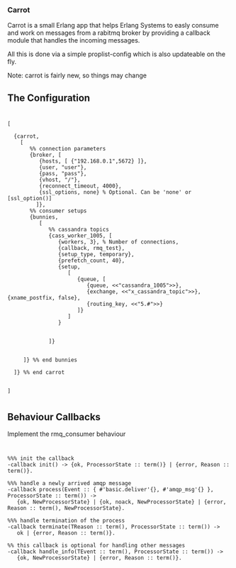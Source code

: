 ### Carrot

Carrot is a small Erlang app that helps Erlang Systems to easly consume and work on messages from
a rabitmq broker by providing a callback module that handles the incoming messages.

All this is done via a simple proplist-config which is also updateable on the fly.

Note: carrot is fairly new, so things may change

## The Configuration

#

    [

      {carrot,
        [
           %% connection parameters
           {broker, [
              {hosts, [ {"192.168.0.1",5672} ]},
              {user, "user"},
              {pass, "pass"},
              {vhost, "/"},
              {reconnect_timeout, 4000},
              {ssl_options, none} % Optional. Can be 'none' or [ssl_option()]
             ]},
           %% consumer setups
           {bunnies,
              [
                 %% cassandra topics
                 {cass_worker_1005, [
                    {workers, 3}, % Number of connections,
                    {callback, rmq_test},
                    {setup_type, temporary},
                    {prefetch_count, 40},
                    {setup,
                       [
                          {queue, [
                             {queue, <<"cassandra_1005">>},
                             {exchange, <<"x_cassandra_topic">>}, {xname_postfix, false},
                             {routing_key, <<"5.#">>}
                          ]}
                       ]
                    }


                 ]}


         ]} %% end bunnies

      ]} %% end carrot


    ]

#

## Behaviour Callbacks

Implement the rmq_consumer behaviour

#

    %%% init the callback
    -callback init() -> {ok, ProcessorState :: term()} | {error, Reason :: term()}.

    %%% handle a newly arrived amqp message
    -callback process(Event :: { #'basic.deliver'{}, #'amqp_msg'{} }, ProcessorState :: term()) ->
       {ok, NewProcessorState} | {ok, noack, NewProcessorState} | {error, Reason :: term(), NewProcessorState}.

    %%% handle termination of the process
    -callback terminate(TReason :: term(), ProcessorState :: term()) ->
       ok | {error, Reason :: term()}.

    %% this callback is optional for handling other messages
    -callback handle_info(TEvent :: term(), ProcessorState :: term()) ->
       {ok, NewProcessorState} | {error, Reason :: term()}.

#

